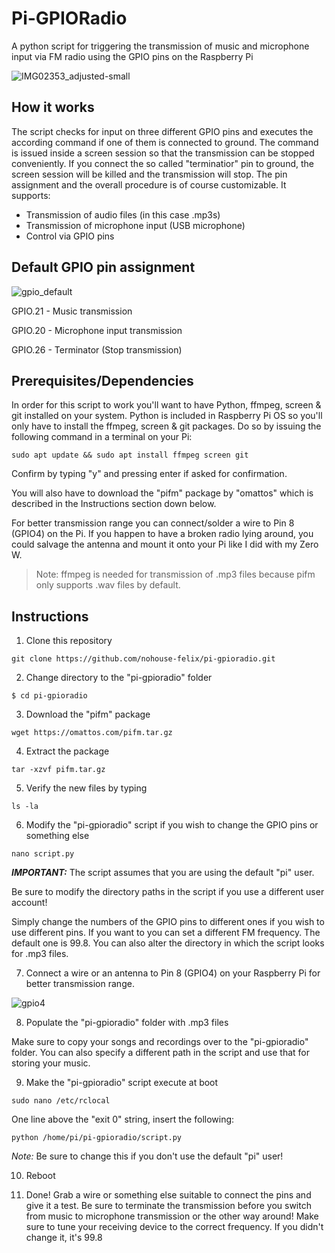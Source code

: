 # Pi-GPIORadio
A python script for triggering the transmission of music and microphone input via FM radio using the GPIO pins on the Raspberry Pi

![IMG02353_adjusted-small](https://user-images.githubusercontent.com/31896499/180519314-4597c4e5-b7a1-4426-a86b-2e21af184e12.jpg)

## How it works

The script checks for input on three different GPIO pins and executes the according command if one of them is connected to ground.
The command is issued inside a screen session so that the transmission can be stopped conveniently.
If you connect the so called "terminatior" pin to ground, the screen session will be killed and the transmission will stop.
The pin assignment and the overall procedure is of course customizable.
It supports:

- Transmission of audio files (in this case .mp3s)
- Transmission of microphone input (USB microphone)
- Control via GPIO pins



## Default GPIO pin assignment

![gpio_default](https://user-images.githubusercontent.com/31896499/180562076-a1ccdac4-e822-4c91-8bf3-493cfec72d38.jpg)

GPIO.21 - Music transmission

GPIO.20 - Microphone input transmission

GPIO.26 - Terminator (Stop transmission)




## Prerequisites/Dependencies

In order for this script to work you'll want to have Python, ffmpeg, screen & git installed on your system.
Python is included in Raspberry Pi OS so you'll only have to install the ffmpeg, screen & git packages.
Do so by issuing the following command in a terminal on your Pi:
```
sudo apt update && sudo apt install ffmpeg screen git
```
Confirm by typing "y" and pressing enter if asked for confirmation.

You will also have to download the "pifm" package by "omattos" which is described in the Instructions section down below.

For better transmission range you can connect/solder a wire to Pin 8 (GPIO4) on the Pi.
If you happen to have a broken radio lying around, you could salvage the antenna and mount it onto your Pi like I did with my Zero W.

> Note: ffmpeg is needed for transmission of .mp3 files because pifm only supports .wav files by default.


## Instructions

1. Clone this repository
```
git clone https://github.com/nohouse-felix/pi-gpioradio.git
```

2. Change directory to the "pi-gpioradio" folder
```
$ cd pi-gpioradio
```

3. Download the "pifm" package
```
wget https://omattos.com/pifm.tar.gz
```

4. Extract the package
```
tar -xzvf pifm.tar.gz
```

5. Verify the new files by typing
```
ls -la
```


6. Modify the "pi-gpioradio" script if you wish to change the GPIO pins or something else
```
nano script.py
```
***IMPORTANT:*** The script assumes that you are using the default "pi" user.

Be sure to modify the directory paths in the script if you use a different user account!

Simply change the numbers of the GPIO pins to different ones if you wish to use different pins.
If you want to you can set a different FM frequency. The default one is 99.8.
You can also alter the directory in which the script looks for .mp3 files.

7. Connect a wire or an antenna to Pin 8 (GPIO4) on your Raspberry Pi for better transmission range.

![gpio4](https://user-images.githubusercontent.com/31896499/180576894-cb6ee38c-1eae-4406-b828-cf4ba0daa9e1.png)

8. Populate the "pi-gpioradio" folder with .mp3 files

Make sure to copy your songs and recordings over to the "pi-gpioradio" folder.
You can also specify a different path in the script and use that for storing your music.

9. Make the "pi-gpioradio" script execute at boot
```
sudo nano /etc/rclocal
```
One line above the "exit 0" string, insert the following:
```
python /home/pi/pi-gpioradio/script.py
```
*Note:* Be sure to change this if you don't use the default "pi" user!

10. Reboot

11. Done!
Grab a wire or something else suitable to connect the pins and give it a test.
Be sure to terminate the transmission before you switch from music to microphone transmission or the other way around!
Make sure to tune your receiving device to the correct frequency.
If you didn't change it, it's 99.8
